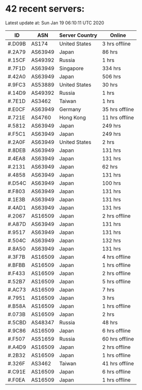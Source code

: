 # 42 recent servers:

Latest update at: Sun Jan 19 06:10:11 UTC 2020

| ID | ASN | Server Country | Online |
| -- | --- | -------------- | ------ |
| #.D09B | AS174 | United States | 3 hrs offline |
| #.2A79 | AS63949 | Japan | 86 hrs |
| #.15CF | AS49392 | Russia | 1 hrs |
| #.7F1D | AS63949 | Singapore | 334 hrs |
| #.42A0 | AS63949 | Japan | 506 hrs |
| #.9FC3 | AS53889 | United States | 30 hrs |
| #.14D9 | AS49392 | Russia | 1 hrs |
| #.7E1D | AS3462 | Taiwan | 1 hrs |
| #.E0CF | AS63949 | Germany | 35 hrs offline |
| #.721E | AS4760 | Hong Kong | 11 hrs offline |
| #.5812 | AS63949 | Japan | 249 hrs |
| #.F5C1 | AS63949 | Japan | 249 hrs |
| #.2A0F | AS63949 | United States | 2 hrs |
| #.8DEB | AS63949 | Japan | 131 hrs |
| #.4EA8 | AS63949 | Japan | 131 hrs |
| #.2131 | AS63949 | Japan | 62 hrs |
| #.4858 | AS63949 | Japan | 131 hrs |
| #.D54C | AS63949 | Japan | 100 hrs |
| #.F803 | AS63949 | Japan | 131 hrs |
| #.1E3B | AS63949 | Japan | 131 hrs |
| #.4AD1 | AS63949 | Japan | 131 hrs |
| #.2067 | AS16509 | Japan | 2 hrs offline |
| #.A87D | AS63949 | Japan | 131 hrs |
| #.9517 | AS63949 | Japan | 131 hrs |
| #.504C | AS63949 | Japan | 132 hrs |
| #.8A50 | AS63949 | Japan | 131 hrs |
| #.3F7B | AS16509 | Japan | 4 hrs offline |
| #.BFBB | AS16509 | Japan | 1 hrs offline |
| #.F433 | AS16509 | Japan | 2 hrs offline |
| #.52B7 | AS16509 | Japan | 5 hrs offline |
| #.AC73 | AS16509 | Japan | 7 hrs |
| #.7951 | AS16509 | Japan | 3 hrs |
| #.B58A | AS16509 | Japan | 1 hrs offline |
| #.073B | AS16509 | Japan | 2 hrs |
| #.5CBD | AS48347 | Russia | 48 hrs |
| #.9C86 | AS16509 | Japan | 6 hrs offline |
| #.F507 | AS51659 | Russia | 60 hrs offline |
| #.A4D9 | AS16509 | Japan | 2 hrs offline |
| #.2B32 | AS16509 | Japan | 1 hrs offline |
| #.326F | AS3462 | Taiwan | 41 hrs offline |
| #.C91E | AS16509 | Japan | 6 hrs offline |
| #.F0EA | AS16509 | Japan | 1 hrs offline |

